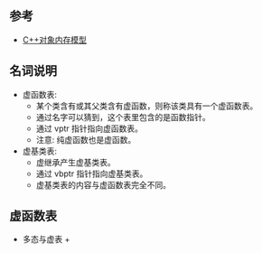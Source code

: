 
## 参考
- [C++对象内存模型](https://www.cnblogs.com/kekec/archive/2013/01/27/2822872.html)

## 名词说明
- 虚函数表:
	+ 某个类含有或其父类含有虚函数，则称该类具有一个虚函数表。
	+ 通过名字可以猜到，这个表里包含的是函数指针。
	+ 通过 vptr 指针指向虚函数表。
	+ 注意: 纯虚函数也是虚函数。
- 虚基类表: 
	+ 虚继承产生虚基类表。
	+ 通过 vbptr 指针指向虚基类表。
	+ 虚基类表的内容与虚函数表完全不同。

## 虚函数表
- 多态与虚表
	+ 